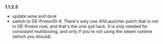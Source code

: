 **1.1.2.5**
- update wine and dxvk
- switch to GE-Proton10-9. There's only one XIVLauncher patch that is not in GE-Proton now, and that's the unix pid hack. It is only needed for consistant multiboxing, and only if you're not using the steam runtime (which you should).
